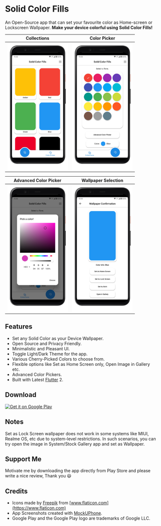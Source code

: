 Solid Color Fills
======

An Open-Source app that can set your favourite color as Home-screen or Lockscreen Wallpaper. **Make your device colorful using Solid Color Fills!**



|                                      Collections                                      |                                   Color Picker                                    |
|:-------------------------------------------------------------------------------------:|:---------------------------------------------------------------------------------:|
| <img src="screenshots/Collections.png" alt="Image of Color Collections" width="200"/> | <img src="screenshots/Color_Picker.png" alt="Image of Color Picker" width="200"/> |

|                                      Advanced Color Picker                                       |                                   Wallpaper Selection                                   |
|:------------------------------------------------------------------------------------------------:|:---------------------------------------------------------------------------------------:|
| <img src="screenshots/Adv_Color_Picker.png" alt="Advanced Color Picker Screenshot" width="200"/> | <img src="screenshots/Set_Wallpaper.png" alt="Wallpaper Selection Window" width="200"/> |


Features
------
* Set any Solid Color as your Device Wallpaper.
* Open Source and Privacy Friendly.
* Minimalistic and Pleasant UI.
* Toggle Light/Dark Theme for the app.
* Various Cherry-Picked Colors to choose from.
* Flexible options like Set as Home Screen only, Open Image in Gallery etc.
* Advanced Color Pickers.
* Built with Latest [Flutter](https://flutter.dev) 2.


Download
------
<a href='https://play.google.com/store/apps/details?id=com.makeshtech.solid_color_fills&pcampaignid=pcampaignidMKT-Other-global-all-co-prtnr-py-PartBadge-Mar2515-1'><img alt='Get it on Google Play' src='https://play.google.com/intl/en_us/badges/static/images/badges/en_badge_web_generic.png' height="100"/></a>


Notes
------
Set as Lock Screen wallpaper does not work in some systems like MIUI, Realme OS, etc due to system-level restrictions. In such scenarios, you can try open the image in System/Stock Gallery app and set as Wallpaper.


Support Me
------
Motivate me by downloading the app directly from Play Store and please write a nice review, Thank you 😃


Credits
------
* Icons made by [Freepik](https://www.freepik.com) from [www.flaticon.com](https://www.flaticon.com)
* App Screenshots created with [MockUPhone](https://mockuphone.com).
* Google Play and the Google Play logo are trademarks of Google LLC.
